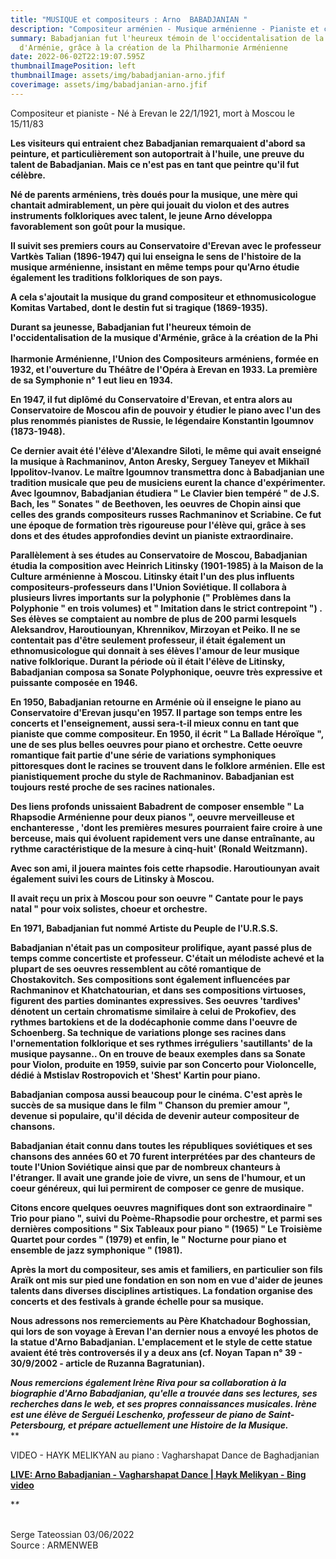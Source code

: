 ```yaml
---
title: "MUSIQUE et compositeurs : Arno  BABADJANIAN "
description: "Compositeur arménien - Musique arménienne - Pianiste et concertiste arménien "
summary: Babadjanian fut l'heureux témoin de l'occidentalisation de la musique
  d'Arménie, grâce à la création de la Philharmonie Arménienne
date: 2022-06-02T22:19:07.595Z
thumbnailImagePosition: left
thumbnailImage: assets/img/babadjanian-arno.jfif
coverimage: assets/img/babadjanian-arno.jfif
---
```

Compositeur et pianiste - Né à Erevan le 22/1/1921, mort à Moscou le 15/11/83

**Les visiteurs qui entraient chez Babadjanian remarquaient d'abord sa peinture, et particulièrement son autoportrait à l'huile, une preuve du talent de Babadjanian. Mais ce n'est pas en tant que peintre qu'il fut célèbre.**

**Né de parents arméniens, très doués pour la musique, une mère qui chantait admirablement, un père qui jouait du violon et des autres instruments folkloriques avec talent, le jeune Arno développa favorablement son goût pour la musique.**

**Il suivit ses premiers cours au Conservatoire d'Erevan avec le professeur Vartkès Talian (1896-1947) qui lui enseigna le sens de l'histoire de la musique arménienne, insistant en même temps pour qu'Arno étudie également les traditions folkloriques de son pays.**

**A cela s'ajoutait la musique du grand compositeur et ethnomusicologue Komitas Vartabed, dont le destin fut si tragique (1869-1935).**

**Durant sa jeunesse, Babadjanian fut l'heureux témoin de l'occidentalisation de la musique d'Arménie, grâce à la création de la Phi**\
\
**lharmonie Arménienne, l'Union des Compositeurs arméniens, formée en 1932, et l'ouverture du Théâtre de l'Opéra à Erevan en 1933. La première de sa Symphonie n° 1 eut lieu en 1934.**

**En 1947, il fut diplômé du Conservatoire d'Erevan, et entra alors au Conservatoire de Moscou afin de pouvoir y étudier le piano avec l'un des plus renommés pianistes de Russie, le légendaire Konstantin Igoumnov (1873-1948).**

**Ce dernier avait été l'élève d'Alexandre Siloti, le même qui avait enseigné la musique à Rachmaninov, Anton Aresky, Serguey Taneyev et Mikhaïl Ippolitov-Ivanov. Le maître Igoumnov transmettra donc à Babadjanian une tradition musicale que peu de musiciens eurent la chance d'expérimenter. Avec Igoumnov, Babadjanian étudiera " Le Clavier bien tempéré " de J.S. Bach, les " Sonates " de Beethoven, les oeuvres de Chopin ainsi que celles des grands compositeurs russes Rachmaninov et Scriabine. Ce fut une époque de formation très rigoureuse pour l'élève qui, grâce à ses dons et des études approfondies devint un pianiste extraordinaire.**

**Parallèlement à ses études au Conservatoire de Moscou, Babadjanian étudia la composition avec Heinrich Litinsky (1901-1985) à la Maison de la Culture arménienne à Moscou. Litinsky était l'un des plus influents compositeurs-professeurs dans l'Union Soviétique. Il collabora à plusieurs livres importants sur la polyphonie (" Problèmes dans la Polyphonie " en trois volumes) et " Imitation dans le strict contrepoint ") . Ses élèves se comptaient au nombre de plus de 200 parmi lesquels Aleksandrov, Haroutiounyan, Khrennikov, Mirzoyan et Peiko. Il ne se contentait pas d'être seulement professeur, il était également un ethnomusicologue qui donnait à ses élèves l'amour de leur musique native folklorique. Durant la période où il était l'élève de Litinsky, Babadjanian composa sa Sonate Polyphonique, oeuvre très expressive et puissante composée en 1946.**

**En 1950, Babadjanian retourne en Arménie où il enseigne le piano au Conservatoire d'Erevan jusqu'en 1957. Il partage son temps entre les concerts et l'enseignement, aussi sera-t-il mieux connu en tant que pianiste que comme compositeur. En 1950, il écrit " La Ballade Héroïque ", une de ses plus belles oeuvres pour piano et orchestre. Cette oeuvre romantique fait partie d'une série de variations symphoniques pittoresques dont le racines se trouvent dans le folklore arménien. Elle est pianistiquement proche du style de Rachmaninov. Babadjanian est toujours resté proche de ses racines nationales.**

**Des liens profonds unissaient Babadrent de composer ensemble " La Rhapsodie Arménienne pour deux pianos ", oeuvre merveilleuse et enchanteresse , 'dont les premières mesures pourraient faire croire à une berceuse, mais qui évoluent rapidement vers une danse entraînante, au rythme caractéristique de la mesure à cinq-huit' (Ronald Weitzmann).**

**Avec son ami, il jouera maintes fois cette rhapsodie. Haroutiounyan avait également suivi les cours de Litinsky à Moscou.**

**Il avait reçu un prix à Moscou pour son oeuvre " Cantate pour le pays natal " pour voix solistes, choeur et orchestre.**

**En 1971, Babadjanian fut nommé Artiste du Peuple de l'U.R.S.S.**

**Babadjanian n'était pas un compositeur prolifique, ayant passé plus de temps comme concertiste et professeur. C'était un mélodiste achevé et la plupart de ses oeuvres ressemblent au côté romantique de Chostakovitch. Ses compositions sont également influencées par Rachmaninov et Khatchatourian, et dans ses compositions virtuoses, figurent des parties dominantes expressives. Ses oeuvres 'tardives' dénotent un certain chromatisme similaire à celui de Prokofiev, des rythmes bartokiens et de la dodécaphonie comme dans l'oeuvre de Schoenberg. Sa technique de variations plonge ses racines dans l'ornementation folklorique et ses rythmes irréguliers 'sautillants' de la musique paysanne.. On en trouve de beaux exemples dans sa Sonate pour Violon, produite en 1959, suivie par son Concerto pour Violoncelle, dédié à Mstislav Rostropovich et 'Shest' Kartin pour piano.**

**Babadjanian composa aussi beaucoup pour le cinéma. C'est après le succès de sa musique dans le film " Chanson du premier amour ", devenue si populaire, qu'il décida de devenir auteur compositeur de chansons.**

**Babadjanian était connu dans toutes les républiques soviétiques et ses chansons des années 60 et 70 furent interprétées par des chanteurs de toute l'Union Soviétique ainsi que par de nombreux chanteurs à l'étranger. Il avait une grande joie de vivre, un sens de l'humour, et un coeur généreux, qui lui permirent de composer ce genre de musique.**

**Citons encore quelques oeuvres magnifiques dont son extraordinaire " Trio pour piano ", suivi du Poème-Rhapsodie pour orchestre, et parmi ses dernières compositions " Six Tableaux pour piano " (1965) " Le Troisième Quartet pour cordes " (1979) et enfin, le " Nocturne pour piano et ensemble de jazz symphonique " (1981).**

**Après la mort du compositeur, ses amis et familiers, en particulier son fils Araïk ont mis sur pied une fondation en son nom en vue d'aider de jeunes talents dans diverses disciplines artistiques. La fondation organise des concerts et des festivals à grande échelle pour sa musique.**

**Nous adressons nos remerciements au Père Khatchadour Boghossian, qui lors de son voyage à Erevan l'an dernier nous a envoyé les photos de la statue d'Arno Babadjanian. L'emplacement et le style de cette statue avaient été très controversés il y a deux ans (cf. Noyan Tapan n° 39 - 30/9/2002 - article de Ruzanna Bagratunian).**

***Nous remercions également Irène Riva pour sa collaboration à la biographie d'Arno Babadjanian, qu'elle a trouvée dans ses lectures, ses recherches dans le web, et ses propres connaissances musicales. Irène est une élève de Serguéi Leschenko, professeur de piano de Saint-Petersbourg, et prépare actuellement une Histoire de la Musique.*** \
*\*

<!--StartFragment-->VIDEO - HAYK MELIKYAN au piano : Vagharshapat Dance de Baghadjanian 

**[LIVE: Arno Babadjanian - Vagharshapat Dance | Hayk Melikyan - Bing video](https://www.bing.com/videos/search?q=Arno+Babajanyan+Live&ru=%2fvideos%2fsearch%3fq%3dArno%2bBabajanyan%2bLive%26Form%3dVDRSCL%26%3d0&view=detail&mid=C26BFCE1D242F77BD8A2C26BFCE1D242F77BD8A2&&FORM=VDRVSR)**

**<!--EndFragment-->\**

\
Serge Tateossian 03/06/2022 \
Source : ARMENWEB